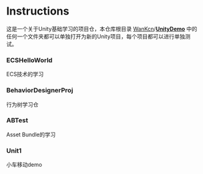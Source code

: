 # Instructions

这是一个关于Unity基础学习的项目仓，本仓库根目录 [WanKcn](https://github.com/WanKcn)/**[UnityDemo](https://github.com/WanKcn/UnityDemo)** 中的任何一个文件夹都可以单独打开为新的Unity项目，每个项目都可以进行单独测试。

### ECSHelloWorld

ECS技术的学习

### BehaviorDesignerProj

行为树学习仓

### ABTest

Asset Bundle的学习

### Unit1
小车移动demo

